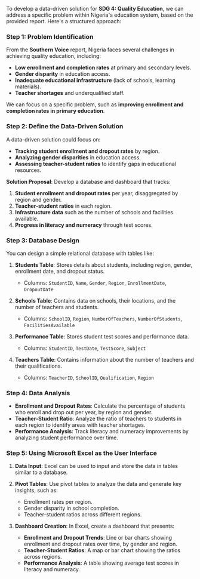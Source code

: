 To develop a data-driven solution for **SDG 4: Quality Education**, we can address a specific problem within Nigeria's education system, based on the provided report. Here's a structured approach:

### Step 1: Problem Identification
From the **Southern Voice** report, Nigeria faces several challenges in achieving quality education, including:
- **Low enrollment and completion rates** at primary and secondary levels.
- **Gender disparity** in education access.
- **Inadequate educational infrastructure** (lack of schools, learning materials).
- **Teacher shortages** and underqualified staff.
  
We can focus on a specific problem, such as **improving enrollment and completion rates in primary education**.

### Step 2: Define the Data-Driven Solution
A data-driven solution could focus on:
- **Tracking student enrollment and dropout rates** by region.
- **Analyzing gender disparities** in education access.
- **Assessing teacher-student ratios** to identify gaps in educational resources.

**Solution Proposal**: Develop a database and dashboard that tracks:
1. **Student enrollment and dropout rates** per year, disaggregated by region and gender.
2. **Teacher-student ratios** in each region.
3. **Infrastructure data** such as the number of schools and facilities available.
4. **Progress in literacy and numeracy** through test scores.

### Step 3: Database Design
You can design a simple relational database with tables like:
1. **Students Table**: Stores details about students, including region, gender, enrollment date, and dropout status.
   - Columns: `StudentID`, `Name`, `Gender`, `Region`, `EnrollmentDate`, `DropoutDate`
   
2. **Schools Table**: Contains data on schools, their locations, and the number of teachers and students.
   - Columns: `SchoolID`, `Region`, `NumberOfTeachers`, `NumberOfStudents`, `FacilitiesAvailable`
   
3. **Performance Table**: Stores student test scores and performance data.
   - Columns: `StudentID`, `TestDate`, `TestScore`, `Subject`

4. **Teachers Table**: Contains information about the number of teachers and their qualifications.
   - Columns: `TeacherID`, `SchoolID`, `Qualification`, `Region`

### Step 4: Data Analysis
- **Enrollment and Dropout Rates**: Calculate the percentage of students who enroll and drop out per year, by region and gender.
- **Teacher-Student Ratio**: Analyze the ratio of teachers to students in each region to identify areas with teacher shortages.
- **Performance Analysis**: Track literacy and numeracy improvements by analyzing student performance over time.

### Step 5: Using Microsoft Excel as the User Interface
1. **Data Input**: Excel can be used to input and store the data in tables similar to a database.
2. **Pivot Tables**: Use pivot tables to analyze the data and generate key insights, such as:
   - Enrollment rates per region.
   - Gender disparity in school completion.
   - Teacher-student ratios across different regions.
   
3. **Dashboard Creation**: In Excel, create a dashboard that presents:
   - **Enrollment and Dropout Trends**: Line or bar charts showing enrollment and dropout rates over time, by gender and region.
   - **Teacher-Student Ratios**: A map or bar chart showing the ratios across regions.
   - **Performance Analysis**: A table showing average test scores in literacy and numeracy.

